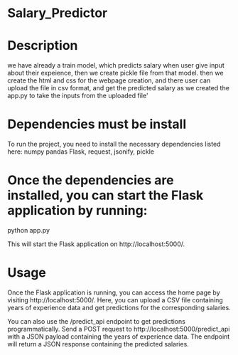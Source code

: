 ﻿# Salary_Predictor

# Description
we have already a train model, which predicts salary when user give input about their expeience, then we create pickle file from that model. then we create the html and css for the webpage creation, and there user can upload the file in csv format, and get the predicted salary as we created the app.py to take the inputs from the uploaded file'

# Dependencies must be install
To run the project, you need to install the necessary dependencies listed here:
numpy 
pandas
Flask, 
request, 
jsonify,
pickle

# Once the dependencies are installed, you can start the Flask application by running:
python app.py

This will start the Flask application on http://localhost:5000/.


# Usage
Once the Flask application is running, you can access the home page by visiting http://localhost:5000/. Here, you can upload a CSV file containing years of experience data and get predictions for the corresponding salaries.

You can also use the /predict_api endpoint to get predictions programmatically. Send a POST request to http://localhost:5000/predict_api with a JSON payload containing the years of experience data. The endpoint will return a JSON response containing the predicted salaries.

